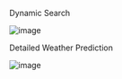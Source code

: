 Dynamic Search

![image](https://github.com/Danilocl/weather-app/assets/22922904/0212877a-1a36-43c6-8583-6e5792ec57f6)

Detailed Weather Prediction

![image](https://github.com/Danilocl/weather-app/assets/22922904/7e9c505e-89a4-4896-9970-a7dff19870ad)
